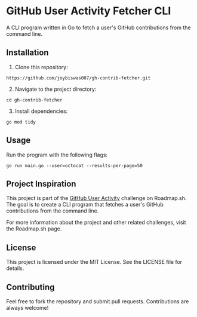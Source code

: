 # GitHub User Activity Fetcher CLI
A CLI program written in Go to fetch a user's GitHub contributions from the command line.

## Installation

1. Clone this repository:
```
https://github.com/joybiswas007/gh-contrib-fetcher.git
```
2. Navigate to the project directory:
```
cd gh-contrib-fetcher
```

3. Install dependencies:
```
go mod tidy
```


## Usage
Run the program with the following flags:
```
go run main.go --user=octocat --results-per-page=50
```

## Project Inspiration

This project is part of the [GitHub User Activity](https://roadmap.sh/projects/github-user-activity) challenge on Roadmap.sh. The goal is to create a CLI program that fetches a user's GitHub contributions from the command line.

For more information about the project and other related challenges, visit the Roadmap.sh page.


## License
This project is licensed under the MIT License. See the LICENSE file for details.

## Contributing
Feel free to fork the repository and submit pull requests. Contributions are always welcome!
